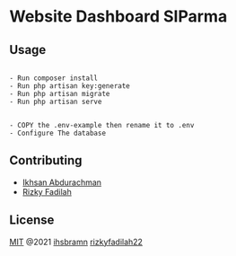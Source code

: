 # Website Dashboard SIParma


## Usage

```terminal

- Run composer install 
- Run php artisan key:generate
- Run php artisan migrate
- Run php artisan serve

```

```Note

- COPY the .env-example then rename it to .env 
- Configure The database

```

## Contributing
- [Ikhsan Abdurachman](https://github.com/ihsbramn)
- [Rizky Fadilah](https://github.com/rizkyfadilah22)


## License
[MIT](https://choosealicense.com/licenses/mit/) @2021 [ihsbramn](https://github.com/ihsbramn) [rizkyfadilah22](https://github.com/rizkyfadilah22)

